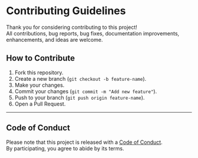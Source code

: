 # Contributing Guidelines

Thank you for considering contributing to this project!  
All contributions, bug reports, bug fixes, documentation improvements, enhancements, and ideas are welcome.

## How to Contribute
1. Fork this repository.
2. Create a new branch (`git checkout -b feature-name`).
3. Make your changes.
4. Commit your changes (`git commit -m "Add new feature"`).
5. Push to your branch (`git push origin feature-name`).
6. Open a Pull Request.

---

## Code of Conduct
Please note that this project is released with a [Code of Conduct](CODE_OF_CONDUCT.md).  
By participating, you agree to abide by its terms.
